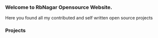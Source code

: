 ### Welcome to RbNagar Opensource Website.

Here you found all my contributed and self written open source projects

### Projects

